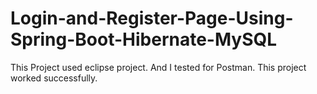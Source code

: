 # Login-and-Register-Page-Using-Spring-Boot-Hibernate-MySQL
This Project used eclipse project. And I tested for Postman. This project worked successfully.
